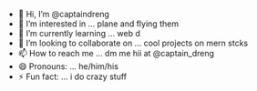- 👋 Hi, I’m @captaindreng
- 👀 I’m interested in ... plane and flying them
- 🌱 I’m currently learning ... web d 
- 💞️ I’m looking to collaborate on ... cool projects on mern stcks
- 📫 How to reach me ... dm me hii at @captain_dreng
- 😄 Pronouns: ... he/him/his
- ⚡ Fun fact: ... i do crazy stuff

<!---
captaindreng/captaindreng is a ✨ special ✨ repository because its `README.md` (this file) appears on your GitHub profile.
You can click the Preview link to take a look at your changes.
--->
